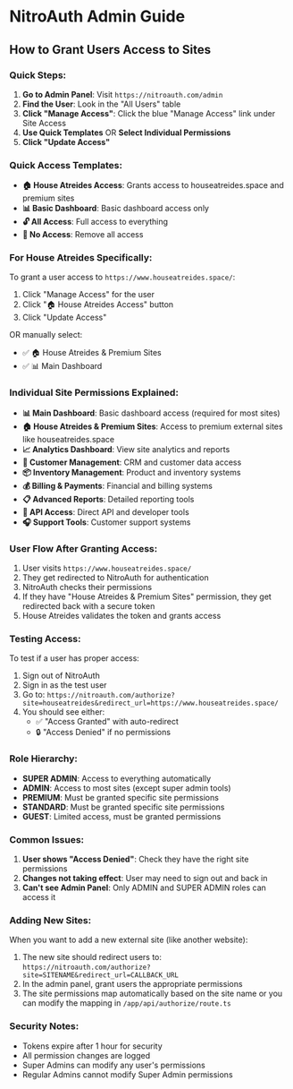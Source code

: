 # NitroAuth Admin Guide

## How to Grant Users Access to Sites

### Quick Steps:

1. **Go to Admin Panel**: Visit `https://nitroauth.com/admin`
2. **Find the User**: Look in the "All Users" table
3. **Click "Manage Access"**: Click the blue "Manage Access" link under Site Access
4. **Use Quick Templates** OR **Select Individual Permissions**
5. **Click "Update Access"**

### Quick Access Templates:

- **🏠 House Atreides Access**: Grants access to houseatreides.space and premium sites
- **📊 Basic Dashboard**: Basic dashboard access only
- **🔓 All Access**: Full access to everything
- **🚫 No Access**: Remove all access

### For House Atreides Specifically:

To grant a user access to `https://www.houseatreides.space/`:

1. Click "Manage Access" for the user
2. Click "🏠 House Atreides Access" button
3. Click "Update Access"

OR manually select:
- ✅ 🏠 House Atreides & Premium Sites
- ✅ 📊 Main Dashboard

### Individual Site Permissions Explained:

- **📊 Main Dashboard**: Basic dashboard access (required for most sites)
- **🏠 House Atreides & Premium Sites**: Access to premium external sites like houseatreides.space
- **📈 Analytics Dashboard**: View site analytics and reports
- **👥 Customer Management**: CRM and customer data access
- **📦 Inventory Management**: Product and inventory systems
- **💰 Billing & Payments**: Financial and billing systems
- **📋 Advanced Reports**: Detailed reporting tools
- **🔧 API Access**: Direct API and developer tools
- **🎧 Support Tools**: Customer support systems

### User Flow After Granting Access:

1. User visits `https://www.houseatreides.space/`
2. They get redirected to NitroAuth for authentication
3. NitroAuth checks their permissions
4. If they have "House Atreides & Premium Sites" permission, they get redirected back with a secure token
5. House Atreides validates the token and grants access

### Testing Access:

To test if a user has proper access:

1. Sign out of NitroAuth
2. Sign in as the test user
3. Go to: `https://nitroauth.com/authorize?site=houseatreides&redirect_url=https://www.houseatreides.space/`
4. You should see either:
   - ✅ "Access Granted" with auto-redirect
   - 🔒 "Access Denied" if no permissions

### Role Hierarchy:

- **SUPER ADMIN**: Access to everything automatically
- **ADMIN**: Access to most sites (except super admin tools)
- **PREMIUM**: Must be granted specific site permissions
- **STANDARD**: Must be granted specific site permissions
- **GUEST**: Limited access, must be granted permissions

### Common Issues:

1. **User shows "Access Denied"**: Check they have the right site permissions
2. **Changes not taking effect**: User may need to sign out and back in
3. **Can't see Admin Panel**: Only ADMIN and SUPER ADMIN roles can access it

### Adding New Sites:

When you want to add a new external site (like another website):

1. The new site should redirect users to: `https://nitroauth.com/authorize?site=SITENAME&redirect_url=CALLBACK_URL`
2. In the admin panel, grant users the appropriate permissions
3. The site permissions map automatically based on the site name or you can modify the mapping in `/app/api/authorize/route.ts`

### Security Notes:

- Tokens expire after 1 hour for security
- All permission changes are logged
- Super Admins can modify any user's permissions
- Regular Admins cannot modify Super Admin permissions